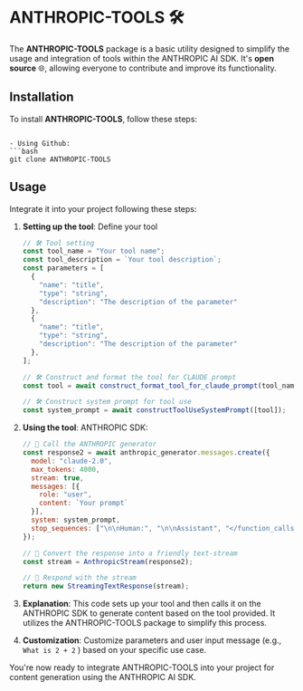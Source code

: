 # ANTHROPIC-TOOLS 🛠️

The **ANTHROPIC-TOOLS** package is a basic utility designed to simplify the usage and integration of tools within the ANTHROPIC AI SDK. It's **open source** 🌐, allowing everyone to contribute and improve its functionality.

## Installation

To install **ANTHROPIC-TOOLS**, follow these steps:

  ```

- Using Github:
  ```bash
  git clone ANTHROPIC-TOOLS
  ```

## Usage

Integrate it into your project following these steps:

1. **Setting up the tool**: Define your tool

    ```javascript
    // 🛠️ Tool setting
    const tool_name = "Your tool name";
    const tool_description = `Your tool description`;
    const parameters = [
      {
        "name": "title",
        "type": "string",
        "description": "The description of the parameter"
      },
      {
        "name": "title",
        "type": "string",
        "description": "The description of the parameter"
      },
    ];

    // 🛠️ Construct and format the tool for CLAUDE prompt
    const tool = await construct_format_tool_for_claude_prompt(tool_name, tool_description, parameters);

    // 🛠️ Construct system prompt for tool use
    const system_prompt = await constructToolUseSystemPrompt([tool]);
    ```

2. **Using the tool**: ANTHROPIC SDK:

    ```javascript
    // 🚀 Call the ANTHROPIC generator
    const response2 = await anthropic_generator.messages.create({
      model: "claude-2.0",
      max_tokens: 4000,
      stream: true,
      messages: [{
        role: "user",
        content: `Your prompt`
      }],
      system: system_prompt,
      stop_sequences: ["\n\nHuman:", "\n\nAssistant", "</function_calls>"]
    });

    // 🎉 Convert the response into a friendly text-stream
    const stream = AnthropicStream(response2);

    // 📜 Respond with the stream
    return new StreamingTextResponse(stream);
    ```

4. **Explanation**: This code sets up your tool and then calls it on the ANTHROPIC SDK to generate content based on the tool provided. It utilizes the ANTHROPIC-TOOLS package to simplify this process.

5. **Customization**: Customize parameters and user input message (e.g., `What is 2 + 2` ) based on your specific use case.

You're now ready to integrate ANTHROPIC-TOOLS into your project for content generation using the ANTHROPIC AI SDK.
